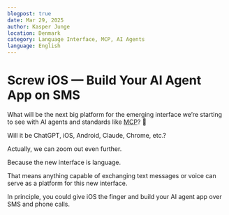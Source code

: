 ```yaml
---
blogpost: true
date: Mar 29, 2025
author: Kasper Junge
location: Denmark
category: Language Interface, MCP, AI Agents
language: English
---
```


# Screw iOS — Build Your AI Agent App on SMS

What will be the next big platform for the emerging interface we’re starting to see with AI agents and standards like [MCP](https://www.anthropic.com/news/model-context-protocol)? 🤔

Will it be ChatGPT, iOS, Android, Claude, Chrome, etc.?

Actually, we can zoom out even further.

Because the new interface is language.

That means anything capable of exchanging text messages or voice can serve as a platform for this new interface.

In principle, you could give iOS the finger and build your AI agent app over SMS and phone calls.